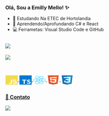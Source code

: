 ### Olá, Sou a Emilly Mello! ✨

- 📕 Estudando Na ETEC de Hortolandia
- 🌱 Aprendendo/Aprofundando C# e React
- 💻 Ferrametas: Visual Studio Code e GitHub
##
 <div>
  <a href="https://github.com/Emillyme">
  <img height="180em" src="https://github-readme-stats.vercel.app/api/top-langs/?username=EmillyMe&layout=compact&langs_count=16&theme=rose_pine"/>
   <br><br>
   <img height="180em" src="https://github-readme-stats.vercel.app/api?username=EmillyMe&show_icons=true&theme=rose_pine&include_all_commits=true&count_private=true"/>
</div>

##
 
<div style="display: inline_block"><br>
  <img align="center" alt="Emi-Js" height="30" width="40" src="https://raw.githubusercontent.com/devicons/devicon/master/icons/javascript/javascript-plain.svg">
  <img align="center" alt="Emi-Ts" height="30" width="40" src="https://raw.githubusercontent.com/devicons/devicon/master/icons/typescript/typescript-plain.svg">
  <img align="center" alt="Emi-React" height="30" width="40" src="https://raw.githubusercontent.com/devicons/devicon/master/icons/react/react-original.svg">
  <img align="center" alt="Emi-HTML" height="30" width="40" src="https://raw.githubusercontent.com/devicons/devicon/master/icons/html5/html5-original.svg">
  <img align="center" alt="Emi-CSS" height="30" width="40" src="https://raw.githubusercontent.com/devicons/devicon/master/icons/css3/css3-original.svg">
 
</div>

##

<h3>📌 Contato</h3>

<div> 
  <a href="https://www.linkedin.com/in/emilly-mello-a02a55248/" target="_blank"><img src="https://img.shields.io/badge/-LinkedIn-%230077B5?style=for-the-badge&logo=linkedin&logoColor=white" target="_blank"></a> 
 </div>
